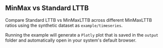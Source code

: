 ## MinMax vs Standard LTTB

Compare Standard LTTB vs MinMaxLTTB across different MinMaxLTTB ratios using the synthetic dataset as `example/timeseries`.

Running the example will generate a `Plotly` plot that is saved in the `output` folder and automatically open in your system's default browser.

